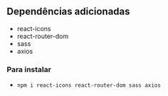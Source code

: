 ## Dependências adicionadas

- react-icons
- react-router-dom
- sass
- axios

### Para instalar

- `npm i react-icons react-router-dom sass axios`
